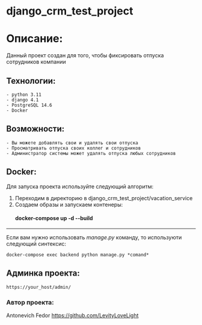 # django_crm_test_project

# Описание:

Данный проект создан для того, чтобы фиксировать отпуска сотрудников компании


Технологии:
-
    - python 3.11
    - django 4.1
    - PostgreSQL 14.6
    - Docker


Возможности:
-
    - Вы можете добавлять свои и удалять свои отпуска
    - Просматривать отпуска своих коллег и сотрудников
    - Администратор системы может удалять отпуска любых сотрудников

## Docker:
Для запуска проекта используйте следующий алгоритм:
1. Переходим в директорию в django_crm_test_project/vacation_service
2. Создаем образы и запускаем контенеры:
    #### docker-compose up -d --build

-----------------------------------
Если вам нужно использовать *manage.py* команду, то используюти следующий синтексис:

    docker-compose exec backend python manage.py *comand*

## Админка проекта:

    https://your_host/admin/

### Автор проекта:

Antonevich Fedor
https://github.com/LevityLoveLight

